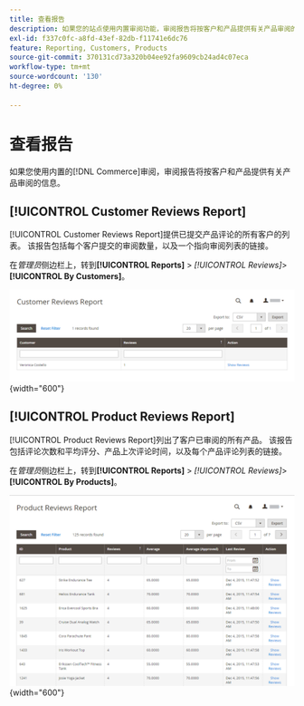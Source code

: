 ```yaml
---
title: 查看报告
description: 如果您的站点使用内置审阅功能，审阅报告将按客户和产品提供有关产品审阅的信息。
exl-id: f337c0fc-a8fd-43ef-82db-f11741e6dc76
feature: Reporting, Customers, Products
source-git-commit: 370131cd73a320b04ee92fa9609cb24ad4c07eca
workflow-type: tm+mt
source-wordcount: '130'
ht-degree: 0%

---
```


# 查看报告

如果您使用内置的[!DNL Commerce]审阅，审阅报告将按客户和产品提供有关产品审阅的信息。

## [!UICONTROL Customer Reviews Report]

[!UICONTROL Customer Reviews Report]提供已提交产品评论的所有客户的列表。 该报告包括每个客户提交的审阅数量，以及一个指向审阅列表的链接。

在&#x200B;_管理员_&#x200B;侧边栏上，转到&#x200B;**[!UICONTROL Reports]** > _[!UICONTROL Reviews]_>**[!UICONTROL By Customers]**。

![按客户查看报告](./assets/customer-reviews.png){width="600"}

## [!UICONTROL Product Reviews Report]

[!UICONTROL Product Reviews Report]列出了客户已审阅的所有产品。 该报告包括评论次数和平均评分、产品上次评论时间，以及每个产品评论列表的链接。

在&#x200B;_管理员_&#x200B;侧边栏上，转到&#x200B;**[!UICONTROL Reports]** > _[!UICONTROL Reviews]_>**[!UICONTROL By Products]**。

![按产品查看报告](./assets/product-reviews.png){width="600"}
